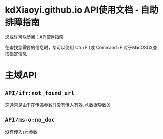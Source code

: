 # kdXiaoyi.github.io API使用文档 - 自助排障指南
您或许可以参阅：[API使用指南](https://kdxiaoyi.github.io/api/index.htm)

在查找您需要的信息时，您可以使用 Ctrl+F (或 Command+F 对于MacOS)以查找指定信息
# 主域API
## `API/ifr:not_found_url`
这通常是由于在传递参数时没有传入有效`url`数据导致的
## `API/ms-o:no_doc`
没有传入`src`参数